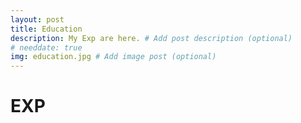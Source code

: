 ```yaml
---
layout: post
title: Education
description: My Exp are here. # Add post description (optional)
# needdate: true
img: education.jpg # Add image post (optional)
---
```


# EXP 